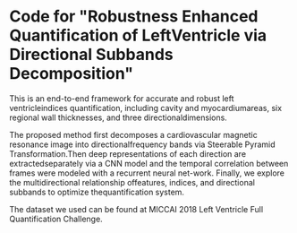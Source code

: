 # Code for "Robustness Enhanced Quantification of LeftVentricle via Directional Subbands Decomposition"

This is an end-to-end framework for accurate and robust left ventricleindices quantification, including cavity and myocardiumareas, six regional wall thicknesses, 
and three directionaldimensions.  

The proposed method first decomposes a cardiovascular magnetic resonance image into directionalfrequency bands via Steerable Pyramid Transformation.Then deep representations of 
each direction are extractedseparately via a CNN model and the temporal correlation between frames were modeled with a recurrent neural net-work. 
Finally, we explore the multidirectional relationship offeatures, indices, and directional subbands to optimize thequantification  system. 

The dataset we used can be found at MICCAI 2018 Left Ventricle Full Quantification Challenge.




